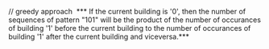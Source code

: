 // greedy approach
​
*** If the current building is '0', then the number of sequences of pattern "101" will be the product of the number of occurances of building '1' before the current building to the number of occurances of building '1' after the current building and viceversa.***
​